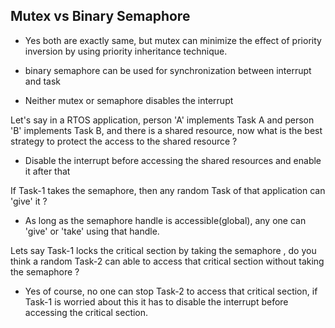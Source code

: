 ## Mutex vs Binary Semaphore
- Yes both are exactly same, but mutex can minimize the effect of priority inversion by using priority inheritance technique.


- binary semaphore can be used for synchronization between interrupt and task

- Neither mutex or semaphore disables the interrupt


Let's say in a RTOS application, person 'A' implements Task A and person 'B' implements Task B, and there is a shared resource, now what is the best strategy to protect the access to the shared resource ?
- Disable the interrupt before accessing the shared resources and enable it after that



If Task-1 takes the semaphore, then any random Task of that application can 'give' it ?
- As long as the semaphore handle is accessible(global), any one can 'give' or 'take' using that handle.


Lets say Task-1 locks the critical section by taking the semaphore , do you think a random Task-2 can able to access that critical section without taking the semaphore ?
- Yes of course, no one can stop Task-2 to access that critical section, if Task-1 is worried about this it has to disable the interrupt before accessing the critical section.

  
